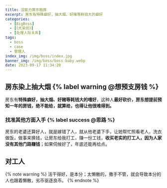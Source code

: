 ```yaml
---
title: 没能力房东租房
excerpt: 房东有特殊癖好，抽大烟、好赌等耗钱大的癖好
categories:
  - [BigBoss]
  - [《大染坊》]
  - [处理人际关系]
tags:
  - boss
  - case
  - 管理人
index_img: /img/boss/index.jpg
banner_img: /img/boss/boss-baby.webp
date: 2023-09-17 11:34:20
---
```


## 房东染上抽大烟 {% label warning @想预支房钱 %}
房东有<b class=danger-text>特殊癖好，抽大烟、好赌等耗钱大的嗜好</b>，这种人<b class=info-text>最好砍价，房东想提前预知一年的房钱，绝不能给，就算给，也得让他很难得到。</b>

### 找准其他方面入手 {% label success @思路 %}
房东的老婆还算好人，就是嫁错了人，就从他老婆下手，让她帮忙照看老人，洗衣做饭，做事来换钱，让房东给我打工，赚一份工钱，<b class=success-text>收买老实的打工人，因为人家没有其他门路赚钱</b>；如果伺候好了，年底还能再给点。

## 对工人
{% note warning %}
活干得好，是本分；太懒散的，撒手不管，就会导致本分的人也跟着懒散，劣币驱逐良币。
{% endnote %}
